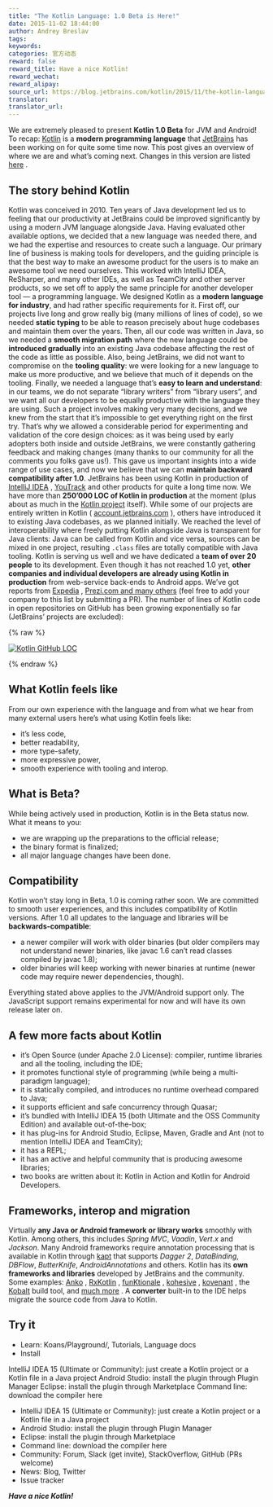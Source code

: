 ```yaml
---
title: "The Kotlin Language: 1.0 Beta is Here!"
date: 2015-11-02 18:44:00
author: Andrey Breslav
tags:
keywords:
categories: 官方动态
reward: false
reward_title: Have a nice Kotlin!
reward_wechat:
reward_alipay:
source_url: https://blog.jetbrains.com/kotlin/2015/11/the-kotlin-language-1-0-beta-is-here/
translator:
translator_url:
---
```


We are extremely pleased to present <strong>Kotlin 1.0 Beta</strong> for JVM and Android!
To recap: [Kotlin](https://kotlinlang.org/) is a <strong>modern programming language</strong> that [JetBrains](https://www.jetbrains.com/) has been working on for quite some time now.
This post gives an overview of where we are and what’s coming next. Changes in this version are listed [here](https://github.com/JetBrains/kotlin/releases/tag/build-1.0.0-beta-1103) .
## The story behind Kotlin

Kotlin was conceived in 2010. Ten years of Java development led us to feeling that our productivity at JetBrains could be improved significantly by using a modern JVM language alongside Java. Having evaluated other available options, we decided that a new language was needed there, and we had the expertise and resources to create such a language. Our primary line of business is making tools for developers, and the guiding principle is that the best way to make an awesome product for the users is to make an awesome tool we need ourselves. This worked with IntelliJ IDEA, ReSharper, and many other IDEs, as well as TeamCity and other server products, so we set off to apply the same principle for another developer tool — a programming language. <span id="more-3005"></span>
We designed Kotlin as a <strong>modern language for industry</strong>, and had rather specific requirements for it. First off, our projects live long and grow really big (many millions of lines of code), so we needed <strong>static typing</strong> to be able to reason precisely about huge codebases and maintain them over the years. Then, all our code was written in Java, so we needed a <strong>smooth migration path</strong> where the new language could be <strong>introduced gradually</strong> into an existing Java codebase affecting the rest of the code as little as possible. Also, being JetBrains, we did not want to compromise on the <strong>tooling quality</strong>: we were looking for a new language to make us more productive, and we believe that much of it depends on the tooling. Finally, we needed a language that’s <strong>easy to learn and understand</strong>: in our teams, we do not separate “library writers” from “library users”, and we want all our developers to be equally productive with the language they are using.
Such a project involves making very many decisions, and we knew from the start that it’s impossible to get everything right on the first try. That’s why we allowed a considerable period for experimenting and validation of the core design choices: as it was being used by early adopters both inside and outside JetBrains, we were constantly gathering feedback and making changes (many thanks to our community for all the comments you folks gave us!). This gave us important insights into a wide range of use cases, and now we believe that we can <strong>maintain backward compatibility after 1.0</strong>.
JetBrains has been using Kotlin in production of [IntelliJ IDEA](https://www.jetbrains.com/idea/) , [YouTrack](https://www.jetbrains.com/youtrack/) and other products for quite a long time now. We have more than <strong>250’000 LOC of Kotlin in production</strong> at the moment (plus about as much in the [Kotlin project](https://github.com/JetBrains/kotlin) itself). While some of our projects are entirely written in Kotlin ( [account.jetbrains.com](https://account.jetbrains.com) ), others have introduced it to existing Java codebases, as we planned initially. We reached the level of interoperability where freely putting Kotlin alongside Java is transparent for Java clients: Java can be called from Kotlin and vice versa, sources can be mixed in one project, resulting <code>.class</code> files are totally compatible with Java tooling.
Kotlin is serving us well and we have dedicated a <strong>team of over 20 people</strong> to its development.
Even though it has not reached 1.0 yet, <strong>other companies and individual developers are already using Kotlin in production</strong> from web-service back-ends to Android apps. We’ve got reports from [Expedia](https://twitter.com/fleurchild/status/636965650536108032) , [Prezi.com and many others](https://github.com/JetBrains/kotlin-web-site/blob/master/_data/companies-using-kotlin.yml) (feel free to add your company to this list by submitting a PR).
The number of lines of Kotlin code in open repositories on GitHub has been growing exponentially so far (JetBrains’ projects are excluded):

{% raw %}
<p><a href="https://i1.wp.com/blog.jetbrains.com/kotlin/files/2015/11/Kotlin-GitHub-LOC.png"><img alt="Kotlin GitHub LOC" class="alignleft size-full wp-image-3069" data-recalc-dims="1" src="https://i1.wp.com/blog.jetbrains.com/kotlin/files/2015/11/Kotlin-GitHub-LOC.png?resize=640%2C279&amp;ssl=1"/></a></p>
{% endraw %}

## What Kotlin feels like

From our own experience with the language and from what we hear from many external users here’s what using Kotlin feels like:

* it’s less code,
* better readability,
* more type-safety,
* more expressive power,
* smooth experience with tooling and interop.

## What is Beta?

While being actively used in production, Kotlin is in the Beta status now. What it means to you:

* we are wrapping up the preparations to the official release;
* the binary format is finalized;
* all major language changes have been done.

## Compatibility

Kotlin won’t stay long in Beta, 1.0 is coming rather soon.
We are committed to smooth user experiences, and this includes compatibility of Kotlin versions. After 1.0 all updates to the language and libraries will be <strong>backwards-compatible</strong>:

* a newer compiler will work with older binaries (but older compilers may not understand newer binaries, like javac 1.6 can’t read classes compiled by javac 1.8);
* older binaries will keep working with newer binaries at runtime (newer code may require newer dependencies, though).

Everything stated above applies to the JVM/Android support only. The JavaScript support remains experimental for now and will have its own  release later on.
## A few more facts about Kotlin


* it’s Open Source (under Apache 2.0 License): compiler, runtime libraries and all the tooling, including the IDE;
* it promotes functional style of programming (while being a multi-paradigm language);
* it is statically compiled, and  introduces no runtime overhead compared to Java;
* it supports efficient and safe concurrency through Quasar;
* it’s bundled with IntelliJ IDEA 15 (both Ultimate and the OSS Community Edition) and available out-of-the-box;
* it has plug-ins for Android Studio, Eclipse, Maven, Gradle and Ant (not to mention IntelliJ IDEA and TeamCity);
* it has a REPL;
* it has an active and helpful community that is producing awesome libraries;
* two books are written about it: Kotlin in Action and Kotlin for Android Developers.

## Frameworks, interop and migration

Virtually <strong>any Java or Android framework or library works</strong> smoothly with Kotlin. Among others, this includes <em>Spring MVC</em>, <em>Vaadin</em>, <em>Vert.x</em> and <em>Jackson</em>. Many Android frameworks require annotation processing that is available in Kotlin through [kapt](http://blog.jetbrains.com/kotlin/2015/06/better-annotation-processing-supporting-stubs-in-kapt/) that supports <em>Dagger 2</em>, <em>DataBinding</em>, <em>DBFlow</em>, <em>ButterKnife</em>, <em>AndroidAnnotations</em> and others.
Kotlin has its <strong>own frameworks and libraries</strong> developed by JetBrains and the community. Some examples: [Anko](https://github.com/JetBrains/anko) , [RxKotlin](https://github.com/ReactiveX/RxKotlin) , [funKtionale](https://github.com/MarioAriasC/funKTionale) , [kohesive](https://github.com/kohesive/) , [kovenant](https://github.com/mplatvoet/kovenant) , the [Kobalt](http://beust.com/kobalt) build tool, and [much more](https://kotlinlang.org/docs/resources.html) .
A <strong>converter</strong> built-in to the IDE helps migrate the source code from Java to Kotlin.
## Try it


* Learn: Koans/Playground/, Tutorials, Language docs
* Install

IntelliJ IDEA 15 (Ultimate or Community): just create a Kotlin project or a Kotlin file in a Java project
Android Studio: install the plugin through Plugin Manager
Eclipse: install the plugin through Marketplace
Command line: download the compiler here
* IntelliJ IDEA 15 (Ultimate or Community): just create a Kotlin project or a Kotlin file in a Java project
* Android Studio: install the plugin through Plugin Manager
* Eclipse: install the plugin through Marketplace
* Command line: download the compiler here
* Community: Forum, Slack (get invite), StackOverflow, GitHub (PRs welcome)
* News: Blog, Twitter
* Issue tracker

<strong><em>Have a nice Kotlin!</em></strong>
